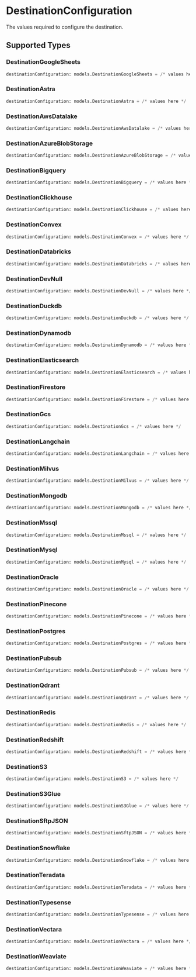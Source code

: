 # DestinationConfiguration

The values required to configure the destination.


## Supported Types

### DestinationGoogleSheets

```python
destinationConfiguration: models.DestinationGoogleSheets = /* values here */
```

### DestinationAstra

```python
destinationConfiguration: models.DestinationAstra = /* values here */
```

### DestinationAwsDatalake

```python
destinationConfiguration: models.DestinationAwsDatalake = /* values here */
```

### DestinationAzureBlobStorage

```python
destinationConfiguration: models.DestinationAzureBlobStorage = /* values here */
```

### DestinationBigquery

```python
destinationConfiguration: models.DestinationBigquery = /* values here */
```

### DestinationClickhouse

```python
destinationConfiguration: models.DestinationClickhouse = /* values here */
```

### DestinationConvex

```python
destinationConfiguration: models.DestinationConvex = /* values here */
```

### DestinationDatabricks

```python
destinationConfiguration: models.DestinationDatabricks = /* values here */
```

### DestinationDevNull

```python
destinationConfiguration: models.DestinationDevNull = /* values here */
```

### DestinationDuckdb

```python
destinationConfiguration: models.DestinationDuckdb = /* values here */
```

### DestinationDynamodb

```python
destinationConfiguration: models.DestinationDynamodb = /* values here */
```

### DestinationElasticsearch

```python
destinationConfiguration: models.DestinationElasticsearch = /* values here */
```

### DestinationFirestore

```python
destinationConfiguration: models.DestinationFirestore = /* values here */
```

### DestinationGcs

```python
destinationConfiguration: models.DestinationGcs = /* values here */
```

### DestinationLangchain

```python
destinationConfiguration: models.DestinationLangchain = /* values here */
```

### DestinationMilvus

```python
destinationConfiguration: models.DestinationMilvus = /* values here */
```

### DestinationMongodb

```python
destinationConfiguration: models.DestinationMongodb = /* values here */
```

### DestinationMssql

```python
destinationConfiguration: models.DestinationMssql = /* values here */
```

### DestinationMysql

```python
destinationConfiguration: models.DestinationMysql = /* values here */
```

### DestinationOracle

```python
destinationConfiguration: models.DestinationOracle = /* values here */
```

### DestinationPinecone

```python
destinationConfiguration: models.DestinationPinecone = /* values here */
```

### DestinationPostgres

```python
destinationConfiguration: models.DestinationPostgres = /* values here */
```

### DestinationPubsub

```python
destinationConfiguration: models.DestinationPubsub = /* values here */
```

### DestinationQdrant

```python
destinationConfiguration: models.DestinationQdrant = /* values here */
```

### DestinationRedis

```python
destinationConfiguration: models.DestinationRedis = /* values here */
```

### DestinationRedshift

```python
destinationConfiguration: models.DestinationRedshift = /* values here */
```

### DestinationS3

```python
destinationConfiguration: models.DestinationS3 = /* values here */
```

### DestinationS3Glue

```python
destinationConfiguration: models.DestinationS3Glue = /* values here */
```

### DestinationSftpJSON

```python
destinationConfiguration: models.DestinationSftpJSON = /* values here */
```

### DestinationSnowflake

```python
destinationConfiguration: models.DestinationSnowflake = /* values here */
```

### DestinationTeradata

```python
destinationConfiguration: models.DestinationTeradata = /* values here */
```

### DestinationTypesense

```python
destinationConfiguration: models.DestinationTypesense = /* values here */
```

### DestinationVectara

```python
destinationConfiguration: models.DestinationVectara = /* values here */
```

### DestinationWeaviate

```python
destinationConfiguration: models.DestinationWeaviate = /* values here */
```

